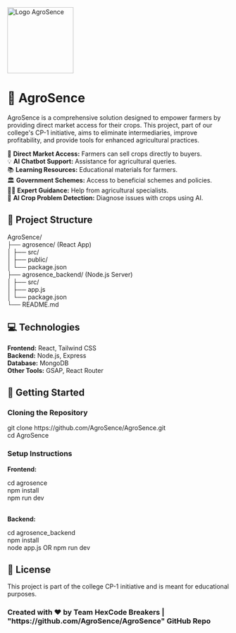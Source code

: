 <!DOCTYPE html>
<html lang="en">
<head>
    <meta charset="UTF-8">
    <meta name="viewport" content="width=device-width, initial-scale=1.0">
</head>
<body>
    <img src="https://github.com/user-attachments/assets/bf29f871-c8e1-4891-9ba2-5e6ee5c461f8" alt="Logo AgroSence" width="150" height="auto">    
    <h1>🌱 AgroSence</h1>
    <p>
        AgroSence is a comprehensive solution designed to empower farmers by providing direct market access for their crops. This project, part of our college's CP-1 initiative, aims to eliminate intermediaries, improve profitability, and provide tools for enhanced agricultural practices.
    </p>

   🌾 <b>Direct Market Access:</b> Farmers can sell crops directly to buyers. </br>
   💡 <b>AI Chatbot Support:</b> Assistance for agricultural queries. </br>
   📚 <b>Learning Resources:</b> Educational materials for farmers. </br>
   🏛️ <b>Government Schemes:</b> Access to beneficial schemes and policies.</br>
   🧑‍🏫 <b>Expert Guidance:</b> Help from agricultural specialists. </br>
   🌱 <b>AI Crop Problem Detection:</b> Diagnose issues with crops using AI.</br>
  
<h2>📂 Project Structure </h2>
    AgroSence/</br>
        ├── agrosence/ (React App)</br>
        │   ├── src/</br>
        │   ├── public/</br>
        │   └── package.json</br>
        ├── agrosence_backend/ (Node.js Server)</br>
        │   ├── src/</br>
        │   ├── app.js</br>
        │   └── package.json</br>
        └── README.md</br>

<h2>💻 Technologies </h2>
        <b>Frontend:</b> React, Tailwind CSS </br>
        <b>Backend:</b> Node.js, Express </br>
        <b>Database:</b> MongoDB </br>
        <b>Other Tools:</b> GSAP, React Router </br>
        
<h2>🔧 Getting Started</h2>
    <h3>Cloning the Repository</h3>
        git clone https://github.com/AgroSence/AgroSence.git</br>
        cd AgroSence </br>
        <h3>Setup Instructions</h3> 
    <p><strong>Frontend:</strong></p>
        cd agrosence</br>
        npm install</br>
        npm run dev</br></br>
    <p><strong>Backend:</strong></p>
        cd agrosence_backend</br>
        npm install</br>
        node app.js OR npm run dev</br>
       

<h2>📜 License</h2>
    <p>This project is part of the college CP-1 initiative and is meant for educational purposes.</p>


<p><h3>Created with ❤️ by Team HexCode Breakers | "https://github.com/AgroSence/AgroSence" GitHub Repo</h3></p>
 
</body>
</html>
